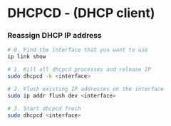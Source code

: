 # DHCPCD - (DHCP client)

### Reassign DHCP IP address
```bash
# 0. Find the interface that you want to use 
ip link show

# 1. Kill all dhcpcd processes and release IP
sudo dhcpcd -k <interface>

# 2. Flush existing IP addresses on the interface
sudo ip addr flush dev <interface>

# 3. Start dhcpcd fresh
sudo dhcpcd <interface>
```